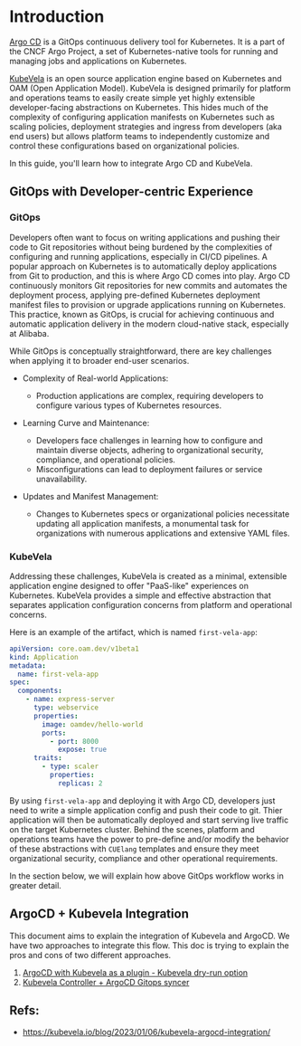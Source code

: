 # Introduction

[Argo CD](https://github.com/argoproj/argo-cd/) is a GitOps continuous delivery tool for Kubernetes. It is a part of the CNCF Argo Project, a set of Kubernetes-native tools for running and managing jobs and applications on Kubernetes.

[KubeVela](https://github.com/kubevela/kubevela) is an open source application engine based on Kubernetes and OAM (Open Application Model). KubeVela is designed primarily for platform and operations teams to easily create simple yet highly extensible developer-facing abstractions on Kubernetes. This hides much of the complexity of configuring application manifests on Kubernetes such as scaling policies, deployment strategies and ingress from developers (aka end users) but allows platform teams to independently customize and control these configurations based on organizational policies.

In this guide, you'll learn how to integrate Argo CD and KubeVela.

## GitOps with Developer-centric Experience

### GitOps

Developers often want to focus on writing applications and pushing their code to Git repositories without being burdened by the complexities of configuring and running applications, especially in CI/CD pipelines. A popular approach on Kubernetes is to automatically deploy applications from Git to production, and this is where Argo CD comes into play. Argo CD continuously monitors Git repositories for new commits and automates the deployment process, applying pre-defined Kubernetes deployment manifest files to provision or upgrade applications running on Kubernetes. This practice, known as GitOps, is crucial for achieving continuous and automatic application delivery in the modern cloud-native stack, especially at Alibaba.

While GitOps is conceptually straightforward, there are key challenges when applying it to broader end-user scenarios.

- Complexity of Real-world Applications:

  - Production applications are complex, requiring developers to configure various types of Kubernetes resources.

- Learning Curve and Maintenance:

  - Developers face challenges in learning how to configure and maintain diverse objects, adhering to organizational security, compliance, and operational policies.
  - Misconfigurations can lead to deployment failures or service unavailability.

- Updates and Manifest Management:

  - Changes to Kubernetes specs or organizational policies necessitate updating all application manifests, a monumental task for organizations with numerous applications and extensive YAML files.

### KubeVela

Addressing these challenges, KubeVela is created as a minimal, extensible application engine designed to offer "PaaS-like" experiences on Kubernetes. KubeVela provides a simple and effective abstraction that separates application configuration concerns from platform and operational concerns.

Here is an example of the artifact, which is named `first-vela-app`:

```yaml
apiVersion: core.oam.dev/v1beta1
kind: Application
metadata:
  name: first-vela-app
spec:
  components:
    - name: express-server
      type: webservice
      properties:
        image: oamdev/hello-world
        ports:
          - port: 8000
            expose: true
      traits:
        - type: scaler
          properties:
            replicas: 2
```

By using `first-vela-app` and deploying it with Argo CD, developers just need to write a simple application config and push their code to git. Thier application will then be automatically deployed and start serving live traffic on the target Kubernetes cluster. Behind the scenes, platform and operations teams have the power to pre-define and/or modify the behavior of these abstractions with `CUElang` templates and ensure they meet organizational security, compliance and other operational requirements.

In the section below, we will explain how above GitOps workflow works in greater detail.

## ArgoCD + Kubevela Integration

This document aims to explain the integration of Kubevela and ArgoCD. We have two approaches to integrate this flow. This doc is trying to explain the pros and cons of two different approaches.

1. [ArgoCD with Kubevela as a plugin - Kubevela dry-run option](./first-approach/README.md)
2. [Kubevela Controller + ArgoCD Gitops syncer](./second-approach/README.md)

## Refs:

- https://kubevela.io/blog/2023/01/06/kubevela-argocd-integration/
